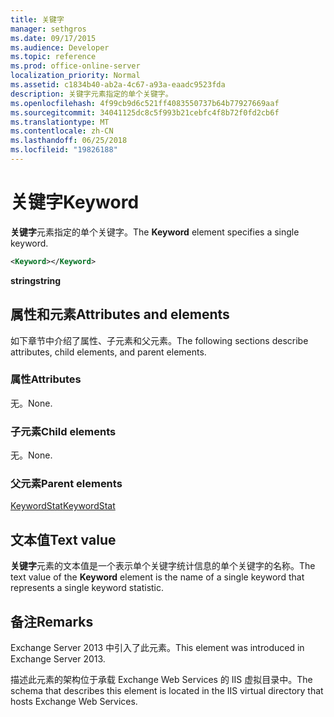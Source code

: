 ```yaml
---
title: 关键字
manager: sethgros
ms.date: 09/17/2015
ms.audience: Developer
ms.topic: reference
ms.prod: office-online-server
localization_priority: Normal
ms.assetid: c1834b40-ab2a-4c67-a93a-eaadc9523fda
description: 关键字元素指定的单个关键字。
ms.openlocfilehash: 4f99cb9d6c521ff4083550737b64b77927669aaf
ms.sourcegitcommit: 34041125dc8c5f993b21cebfc4f8b72f0fd2cb6f
ms.translationtype: MT
ms.contentlocale: zh-CN
ms.lasthandoff: 06/25/2018
ms.locfileid: "19826188"
---
```

# <a name="keyword"></a><span data-ttu-id="8426e-103">关键字</span><span class="sxs-lookup"><span data-stu-id="8426e-103">Keyword</span></span>

<span data-ttu-id="8426e-104">**关键字**元素指定的单个关键字。</span><span class="sxs-lookup"><span data-stu-id="8426e-104">The **Keyword** element specifies a single keyword.</span></span> 
  
```XML
<Keyword></Keyword>
```

 <span data-ttu-id="8426e-105">**string**</span><span class="sxs-lookup"><span data-stu-id="8426e-105">**string**</span></span>
## <a name="attributes-and-elements"></a><span data-ttu-id="8426e-106">属性和元素</span><span class="sxs-lookup"><span data-stu-id="8426e-106">Attributes and elements</span></span>

<span data-ttu-id="8426e-107">如下章节中介绍了属性、子元素和父元素。</span><span class="sxs-lookup"><span data-stu-id="8426e-107">The following sections describe attributes, child elements, and parent elements.</span></span>
  
### <a name="attributes"></a><span data-ttu-id="8426e-108">属性</span><span class="sxs-lookup"><span data-stu-id="8426e-108">Attributes</span></span>

<span data-ttu-id="8426e-109">无。</span><span class="sxs-lookup"><span data-stu-id="8426e-109">None.</span></span>
  
### <a name="child-elements"></a><span data-ttu-id="8426e-110">子元素</span><span class="sxs-lookup"><span data-stu-id="8426e-110">Child elements</span></span>

<span data-ttu-id="8426e-111">无。</span><span class="sxs-lookup"><span data-stu-id="8426e-111">None.</span></span>
  
### <a name="parent-elements"></a><span data-ttu-id="8426e-112">父元素</span><span class="sxs-lookup"><span data-stu-id="8426e-112">Parent elements</span></span>

[<span data-ttu-id="8426e-113">KeywordStat</span><span class="sxs-lookup"><span data-stu-id="8426e-113">KeywordStat</span></span>](keywordstat.md)
  
## <a name="text-value"></a><span data-ttu-id="8426e-114">文本值</span><span class="sxs-lookup"><span data-stu-id="8426e-114">Text value</span></span>

<span data-ttu-id="8426e-115">**关键字**元素的文本值是一个表示单个关键字统计信息的单个关键字的名称。</span><span class="sxs-lookup"><span data-stu-id="8426e-115">The text value of the **Keyword** element is the name of a single keyword that represents a single keyword statistic.</span></span> 
  
## <a name="remarks"></a><span data-ttu-id="8426e-116">备注</span><span class="sxs-lookup"><span data-stu-id="8426e-116">Remarks</span></span>

<span data-ttu-id="8426e-117">Exchange Server 2013 中引入了此元素。</span><span class="sxs-lookup"><span data-stu-id="8426e-117">This element was introduced in Exchange Server 2013.</span></span>
  
<span data-ttu-id="8426e-118">描述此元素的架构位于承载 Exchange Web Services 的 IIS 虚拟目录中。</span><span class="sxs-lookup"><span data-stu-id="8426e-118">The schema that describes this element is located in the IIS virtual directory that hosts Exchange Web Services.</span></span>
  

